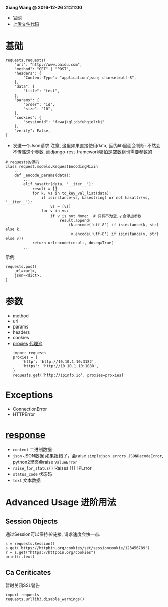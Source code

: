 **Xiang Wang @ 2016-12-26 21:21:00**

* [官网](http://docs.python-requests.org/en/master/)
* [上传文件代码](./requests上传文件.py)

# 基础
```
requests.requests(
    "url": "http://www.baidu.com",
    "method": "GET" | "POST",
    "headers": {
        "Content-Type": "application/json; charset=utf-8",
    },
    "data": {
        "title": "test",
    },
    "params": {
        "order": "id",
        "size": "10",
    },
    "cookies": {
        "sessionid": "fewajkgl;dsfuhgjelrkj"
    },
    "verify": False,
)
```
* 发送一个Json请求
注意, 这里如果直接使用data, 因为lib里面会判断: 不然会不传递这个参数. 而django-rest-framework哪怕是空数组也需要参数的
```
# requests的源码
class request.models.RequestEncodingMixin
    ...
    def _encode_params(data):
        ...
        elif hasattr(data, '__iter__'):
            result = []
            for k, vs in to_key_val_list(data):
                if isinstance(vs, basestring) or not hasattr(vs, '__iter__'):
                    vs = [vs]
                for v in vs:
                    if v is not None:  # 只有不为空,才会添加参数
                        result.append(
                            (k.encode('utf-8') if isinstance(k, str) else k,
                             v.encode('utf-8') if isinstance(v, str) else v))
            return urlencode(result, doseq=True)
        ...
```
示例:
```
requests.post(
    url=<url>,
    json=<dict>,
)
```

# 参数
* method
* url
* params
* headers
* cookies
* [proxies](http://docs.python-requests.org/en/master/user/advanced/#proxies) 
[代理池](http://www.xicidaili.com/)
    ```
    import requests
    proxies = {
        'http': 'http://10.10.1.10:3182',
        'https': 'http://10.10.1.10:1080',
    }
    requests.get('http://ipinfo.io', proxies=proxies)
    ```

# Exceptions
* ConnectionError
* HTTPError

# [response](https://requests.readthedocs.io/en/latest/api/#requests.Response)
* `content` 二进制数据
* `json` JSON数据
如果报错了，会raise `simplejson.errors.JSONDecodeError`, python2里面会raise `ValueError`
* `raise_for_status()`
Raises HTTPError
* `status_code` 状态码
* `text` 文本数据

# Advanced Usage 进阶用法

## Session Objects

通过Session可以保持长链接, 请求速度会快一点.
```
s = requests.Session()
s.get('https://httpbin.org/cookies/set/sessioncookie/123456789')
r = s.get("https://httpbin.org/cookies")
print(r.text)
```

## Ca Ceriticates

暂时关闭SSL警告
```
import requests
requests.urllib3.disable_warnings()
```
